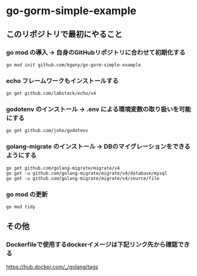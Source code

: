 # go-gorm-simple-example

## このリポジトリで最初にやること

### go mod の導入 -> 自身のGitHubリポジトリに合わせて初期化する
```
go mod init github.com/kgwny/go-gorm-simple-example
```

### echo フレームワークもインストールする
```
go get github.com/labstack/echo/v4
```

### godotenv のインストール -> .env による環境変数の取り扱いを可能にする
```
go get github.com/joho/godotenv
```

### golang-migrate のインストール -> DBのマイグレーションをできるようにする
```
go get github.com/golang-migrate/migrate/v4
go get -u github.com/golang-migrate/migrate/v4/database/mysql
go get -u github.com/golang-migrate/migrate/v4/source/file
```

### go mod の更新
```
go mod tidy
```


## その他

### Dockerfileで使用するdockerイメージは下記リンク先から確認できる
https://hub.docker.com/_/golang/tags
